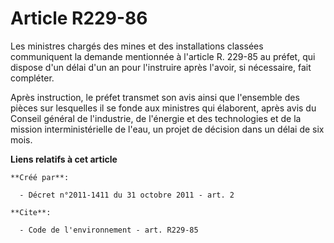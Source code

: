 # Article R229-86

Les ministres chargés des mines et des installations classées communiquent la demande mentionnée à l'article R. 229-85 au
préfet, qui dispose d'un délai d'un an pour l'instruire après l'avoir, si nécessaire, fait compléter. 

Après instruction, le préfet transmet son avis ainsi que l'ensemble des pièces sur lesquelles il se fonde aux ministres qui
élaborent, après avis du Conseil général de l'industrie, de l'énergie et des technologies et de la mission interministérielle
de l'eau, un projet de décision dans un délai de six mois.

**Liens relatifs à cet article**

	**Créé par**:

	  - Décret n°2011-1411 du 31 octobre 2011 - art. 2

	**Cite**:

	  - Code de l'environnement - art. R229-85

